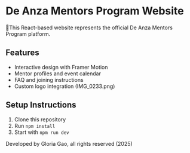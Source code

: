 # De Anza Mentors Program Website
💜This React-based website represents the official De Anza Mentors Program platform.

## Features
- Interactive design with Framer Motion
- Mentor profiles and event calendar
- FAQ and joining instructions
- Custom logo integration (IMG_0233.png)

## Setup Instructions
1. Clone this repository
2. Run `npm install`
3. Start with `npm run dev`

Developed by Gloria Gao, all rights reserved (2025)
